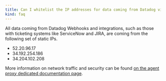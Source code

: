 ```yaml
---
title: Can I whitelist the IP addresses for data coming from Datadog via Webhook and integrations?
kind: faq
---
```


All data coming from Datadog Webhooks and integrations, such as those with ticketing systems like ServiceNow and JIRA, are coming from the following set of static IPs.

* 52.20.96.17
* 34.192.254.186
* 34.204.102.208

More information on network traffic and security can be found [on the agent proxy dedicated documentation page](/agent/proxy).